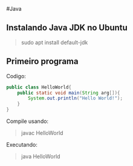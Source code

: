 #Java

## Instalando Java JDK no Ubuntu

> sudo apt install default-jdk

## Primeiro programa

Codigo:

```java
public class HelloWorld{
	public static void main(String arg[]){
		System.out.println("Hello World!");
	}
}
```
Compile usando:
> javac HelloWorld

Executando:
> java HelloWorld

